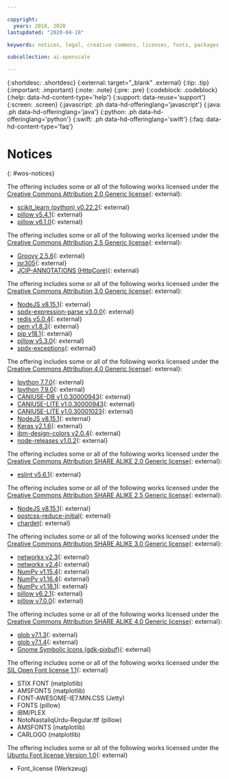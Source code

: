 ```yaml
---

copyright:
  years: 2018, 2020
lastupdated: "2020-04-18"

keywords: notices, legal, creative commons, licenses, fonts, packages

subcollection: ai-openscale

---
```


{:shortdesc: .shortdesc}
{:external: target="_blank" .external}
{:tip: .tip}
{:important: .important}
{:note: .note}
{:pre: .pre}
{:codeblock: .codeblock}
{:help: data-hd-content-type='help'}
{:support: data-reuse='support'}
{:screen: .screen}
{:javascript: .ph data-hd-offeringlang='javascript'}
{:java: .ph data-hd-offeringlang='java'}
{:python: .ph data-hd-offeringlang='python'}
{:swift: .ph data-hd-offeringlang='swift'}
{:faq: data-hd-content-type='faq'}

# Notices
{: #wos-notices}



The offering includes some or all of the following works licensed under the [Creative Commons Attribution 2.0 Generic license](https://creativecommons.org/licenses/by/2.0/legalcode){: external}:

- [scikit_learn (python) v0.22.2](https://pypi.org/project/scikit-learn/0.22.2/){: external}
- [pillow v5.4.1](https://pypi.org/project/Pillow/5.4.1/){: external}
- [pillow v6.1.0](https://pypi.org/project/Pillow/6.1.0/){: external}
		
The offering includes some or all of the following works licensed under the [Creative Commons Attribution 2.5 Generic license](https://creativecommons.org/licenses/by/2.5/legalcode){: external}:

- [Groovy 2.5.6](https://github.com/apache/groovy){: external}
- [jsr305](https://mvnrepository.com/artifact/com.google.code.findbugs/jsr305){: external}
- [JCIP-ANNOTATIONS (HttpCore)](http://search.maven.org/remotecontent?filepath=org/apache/httpcomponents/httpcore/){: external}
		
The offering includes some or all of the following works licensed under the [Creative Commons Attribution 3.0 Generic license](https://creativecommons.org/licenses/by/3.0/legalcode){: external}:

- [NodeJS v8.15.1](https://github.com/nodejs/node/tree/v8.15.1){: external}
- [spdx-expression-parse v3.0.0](http://registry.npmjs.org/spdx-expression-parse/-/spdx-expression-parse-3.0.0.tgz){: external}
- [redis v5.0.4](https://github.com/antirez/redis/tree/5.0.4){: external}
- [pem v1.8.3](https://github.com/Dexus/pem/archive/v1.8.3.zip){: external}
- [pip v18.1](https://pypi.io/packages/source/p/pip/pip-18.1.tar.gz){: external}
- [pillow v5.3.0](https://pypi.org/project/Pillow/5.3.0/){: external}
- [spdx-exceptions](https://www.npmjs.com/package/spdx-exceptions){: external}
		
The offering includes some or all of the following works licensed under the [Creative Commons Attribution 4.0 Generic license](https://creativecommons.org/licenses/by/4.0/legalcode){: external}:

- [Ipython 7.7.0](https://files.pythonhosted.org/packages/6c/dd/dd19a446528a6b10b1e322303916a28b73820e76f1c93c2580f05557210d/ipython-7.7.0.tar.gz){: external}
- [Ipython 7.9.0](https://pypi.io/packages/source/i/ipython/ipython-7.9.0.tar.gz){: external}
- [CANIUSE-DB v1.0.30000943](http://registry.npmjs.org/caniuse-db/-/caniuse-db-1.0.30000943.tgz){: external}
- [CANIUSE-LITE v1.0.30000943](http://registry.npmjs.org/caniuse-lite/-/caniuse-lite-1.0.30000943.tgz){: external}
- [CANIUSE-LITE v1.0.30001023](http://registry.npmjs.org/caniuse-lite/-/caniuse-lite-1.0.30001023.tgz){: external}
- [NodeJS v8.15.1](https://github.com/nodejs/node/tree/v8.15.1){: external}
- [Keras v2.1.6](https://pypi.org/project/Keras/2.1.6){: external}
- [ibm-design-colors v2.0.4](http://registry.npmjs.org/ibm-design-colors/-/ibm-design-colors-2.0.4.tgz){: external}
- [node-releases v1.0.2](http://registry.npmjs.org/node-releases/-/node-releases-1.0.2.tgz){: external}
		
The offering includes some or all of the following works licensed under the [Creative Commons Attribution SHARE ALIKE 2.0 Generic license](https://creativecommons.org/licenses/by-sa/2.0/legalcode){: external}:

- [eslint v5.6.1](http://registry.npmjs.org/eslint/-/eslint-5.6.1.tgz){: external}

The offering includes some or all of the following works licensed under the [Creative Commons Attribution SHARE ALIKE 2.5 Generic license](https://creativecommons.org/licenses/by-sa/2.5/legalcode){: external}:

- [NodeJS v8.15.1](https://github.com/nodejs/node/tree/v8.15.1){: external}
- [postcss-reduce-initial](https://www.npmjs.com/package/postcss-reduce-initial){: external}
- [chardet](https://github.com/chardet/chardet){: external}
		
The offering includes some or all of the following works licensed under the [Creative Commons Attribution SHARE ALIKE 3.0 Generic license](https://creativecommons.org/licenses/by-sa/3.0/legalcode){: external}:

- [networkx v2.3](https://files.pythonhosted.org/packages/85/08/f20aef11d4c343b557e5de6b9548761811eb16e438cee3d32b1c66c8566b/networkx-2.3.zip){: external}
- [networkx v2.4](https://pypi.io/packages/source/n/networkx/networkx-2.4.tar.gz){: external}
- [NumPy v1.15.4](https://pypi.org/project/numpy/1.15.4/){: external}
- [NumPy v1.16.4](https://pypi.org/project/numpy/1.16.4/){: external}
- [NumPy v1.18.1](https://pypi.org/project/numpy/1.18.1){: external}
- [pillow v6.2.1](https://pypi.org/project/Pillow/6.2.1/){: external}
- [pillow v7.0.0](https://pypi.org/project/Pillow/7.0.0/){: external}
		
The offering includes some or all of the following works licensed under the [Creative Commons Attribution SHARE ALIKE 4.0 Generic license](https://creativecommons.org/licenses/by-sa/4.0/legalcode){: external}:

- [glob v7.1.3](http://registry.npmjs.org/glob/-/glob-7.1.3.tgz){: external}
- [glob v7.1.4](http://registry.npmjs.org/glob/-/glob-7.1.4.tgz){: external}
- [Gnome Symbolic Icons (gdk-pixbuf)](https://github.com/tschoonj/GTK-for-Windows-Runtime-Environment-Installer){: external}


The offering includes some or all of the following works licensed under the [SIL Open Font license 1.1](https://opensource.org/licenses/OFL-1.1){: external}

- STIX FONT (matplotlib)
- AMSFONTS (matplotlib)
- FONT-AWESOME-IE7.MIN.CSS (Jetty)
- FONTS (pillow)
- IBM/PLEX
- NotoNastaliqUrdu-Regular.ttf (pillow)
- AMSFONTS (matplotlib)
- CARLOGO (matplotlib)


The offering includes some or all of the following works licensed under the [Ubuntu Font license Version 1.0](https://ubuntu.com/legal/font-licence){: external}

- Font_license (Werkzeug)

